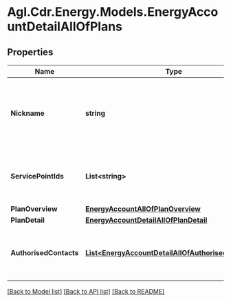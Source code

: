 # Agl.Cdr.Energy.Models.EnergyAccountDetailAllOfPlans

## Properties

Name | Type | Description | Notes
------------ | ------------- | ------------- | -------------
**Nickname** | **string** | Optional display name for the plan provided by the customer to help differentiate multiple plans | [optional] 
**ServicePointIds** | **List&lt;string&gt;** | An array of servicePointIds, representing NMIs, that this account is linked to | 
**PlanOverview** | [**EnergyAccountAllOfPlanOverview**](EnergyAccountAllOfPlanOverview.md) |  | 
**PlanDetail** | [**EnergyAccountDetailAllOfPlanDetail**](EnergyAccountDetailAllOfPlanDetail.md) |  | 
**AuthorisedContacts** | [**List&lt;EnergyAccountDetailAllOfAuthorisedContacts&gt;**](EnergyAccountDetailAllOfAuthorisedContacts.md) | An array of additional contacts that are authorised to act on this account | [optional] 

[[Back to Model list]](../README.md#documentation-for-models) [[Back to API list]](../README.md#documentation-for-api-endpoints) [[Back to README]](../README.md)


